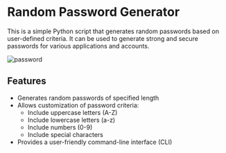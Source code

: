 # Random Password Generator

This is a simple Python script that generates random passwords based on user-defined criteria. It can be used to generate strong and secure passwords for various applications and accounts.


![password](https://github.com/soorjya/Python_Mini_Projects/assets/99492724/40b3fb5a-78f0-47d8-8cdc-20434982fb35)

## Features

- Generates random passwords of specified length
- Allows customization of password criteria:
  - Include uppercase letters (A-Z)
  - Include lowercase letters (a-z)
  - Include numbers (0-9)
  - Include special characters
- Provides a user-friendly command-line interface (CLI)
